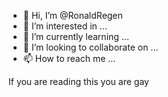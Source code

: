 - 👋 Hi, I’m @RonaldRegen 
- 👀 I’m interested in ...
- 🌱 I’m currently learning ...
- 💞️ I’m looking to collaborate on ...
- 📫 How to reach me ...

<!---
RonaldRegen/RonaldRegen is a ✨ special ✨ repository because its `README.md` (this file) appears on your GitHub profile.
You can click the Preview link to take a look at your changes.
--->




If you are reading this you are gay
